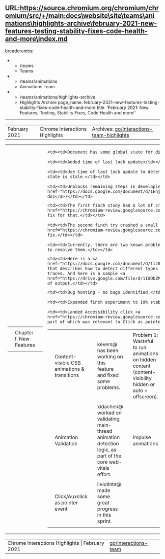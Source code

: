URL:https://source.chromium.org/chromium/chromium/src/+/main:docs\website\site\teams\animations\highlights-archive\february-2021-new-features-testing-stability-fixes-code-health-and-more\index.md
---
breadcrumbs:
- - /teams
  - Teams
- - /teams/animations
  - Animations Team
- - /teams/animations/highlights-archive
  - Highlights Archive
page_name: february-2021-new-features-testing-stability-fixes-code-health-and-more
title: 'February 2021: New Features, Testing, Stability Fixes, Code Health and more!'
---

<table>
<tr>

<td>February 2021</td>

<td>Chrome Interactions Highlights</td>

<td>Archives: <a href="http://go/animations-team-highlights">go/interactions-team-highlights</a></td>

</tr>
</table>

<table>
<tr>

<td><table></td>
<td><tr></td>

<td><td>Chapter I: New Features</td></td>

<td></tr></td>
<td></table></td>

<td><table></td>
<td><tr></td>

<td><td>Content-visible CSS animations & transitions</td></td>

<td><td>kevers@ has been working on this feature and fixed some problems.</td></td>

<td><td>Problem 1: Wasteful to run animations on hidden content (content-visibility hidden or auto + offscreen). </td></td>

<td><td>Problem 2: Wasteful to check each frame if the conditions apply.</td></td>

<td><td>Solution:</td></td>

    <td><td>Document has some global state for display locks.</td></td>

    <td><td>Added time of last lock update</td></td>

    <td><td>Use time of last lock update to determine if locally cached lock
    state is stale.</td></td>

    <td><td>Unblocks remaining steps in developing the feature. (<a
    href="https://docs.google.com/document/d/1Enj8nD-y2vgCp2A6-M2QFoUKf1-nxMX023ervOoXi50/edit?usp=sharing">Design
    doc</a>)</td></td>

<td><td>Composite background-color animation</td></td>

<td><td><img alt="image" src="https://lh4.googleusercontent.com/T329-TOc6C-VtU5u5Dry6zo-250r722wLDaPyE7QrioBJWEzmLezgu9OpHZP3X7Us9GSJc-0L2bcU2IABFNziUPI-wl19ECPiL0rcAHy1CSMFKq0vArDbw4qlOG8Q_amwpp9JFUXfN1CK0ibHfhXywQO6xl-YjWk7q99dff4MSE34Y9R" height=203.57052631578944 width=217.23208556149734></td></td>

<td><td>xidachen@ landed some CLs to complete the implementation for this feature, and then started a finch experiment.</td></td>

    <td><td>The first finch study had a lot of crashes, xidachen@ <a
    href="https://chromium-review.googlesource.com/c/chromium/src/+/2675160">landed</a>
    fix for that.</td></td>

    <td><td>The second finch try crashed a small number of users, xidachen@ <a
    href="https://chromium-review.googlesource.com/c/chromium/src/+/2692609">landed</a>
    fix.</td></td>

    <td><td>Currently, there are two known problems, and we are actively working
    to resolve them.</td></td>

<td></tr></td>
<td><tr></td>

<td><td>Animation Validation</td></td>

<td><td>xidachen@ worked on validating main-thread animation detection logic, as part of the core web-vitals effort.</td></td>

    <td><td>Here is a <a
    href="https://docs.google.com/document/d/1iz0YdNKHpcObTe3UrM7uY6fsGv8xOlwY35m5dZzIoR8/edit">doc</a>
    that describes how to detect different types of main-thread animations from
    traces. And here is a sample <a
    href="https://drive.google.com/file/d/1IdObZMCYRMraUIYcM5RSQo2L9u2Uhqw9/view?usp=sharing&resourcekey=0-rTeQ2zu0ajWxMtGGhFAKng">video</a>
    of output.</td></td>

<td><td>Impulse animations</td></td>

<td><td><img alt="image" src="https://lh3.googleusercontent.com/28lZWBVSb1BQHulAMjKveaDG9I3uaNXJzPzD5ZdwTS2KhNWn85CZdnDZL-e_f2P6BT1PLiIYvCw6nzpmFsCmiKtJsEwBWBJhxctZDOb4-U16TuvW6j5ursJPg7H0T5EEiGztd1LShDKjzfIs02ulLhPAVhJAV_Ydrsj1lSQzPV7KB5VO" height=92 width=134> <img alt="image" src="https://lh4.googleusercontent.com/3SRHx6N3NrBhVlYRrGv_d70qwqH_zQyQL_0PXr2D3HI4tTRXYr8RzirbqcOKtBj6Xg4TPfWZtwwUfSk8nNekZ8Yi5CSkiqDta1-I3bpSBpn0MRo8OYXnQPrWbXp8cCK6NSULireHlRgvC-7ji80BER6HBB12jqNgaVproz-4RXMykV7Z" height=90 width=133></td></td>

<td><td>flackr@ supported <a href="mailto:arakeri@microsoft.com">arakeri@microsoft.com</a> to implement this feature, which has a faster initial impulse when scrolling. This is shipped in M90.</td></td>

<td></tr></td>
<td><tr></td>

<td><td>Click/Auxclick as pointer event</td></td>

<td><td>liviutinta@ made some great progress in this sprint.</td></td>

    <td><td>Bug hunting - no bugs identified.</td></td>

    <td><td>Expanded finch experiment to 10% stable.</td></td>

    <td><td>Landed Accessibility click <a
    href="https://chromium-review.googlesource.com/c/chromium/src/+/2679278">CL</a>,
    part of which was relevant to Click as pointer event.</td></td>

<td></tr></td>
<td></table></td>

<td><table></td>
<td><tr></td>

<td><td>Chapter II: Testing</td></td>

<td></tr></td>
<td></table></td>

<td><table></td>
<td><tr></td>

<td><td>Deflaking tests</td></td>

<td><td>In order to fix some flaky tests, kevers@ made some changes to gesture_utils.js. Work was already underway to replace use of waitForAnimationEnd with waitForAnimationEndTimeBased. </td></td>

<td><td>The problem with the former method is that the timeout is expressed in animation frames and for our fast tests these trigger every 1ms instead of the usual 16ms. </td></td>

<td><td>The later method is a step in the right direction, but tends to flake when test machines are under load. The reason for this is that the timing starts when the gesture event is queued and not when scrolling begins. Also, since we snap after the initial scroll completes, we are queued up a second smooth scroll, which can timeout while queued. </td></td>

<td><td>A third approach, waitForScrollEnd, is being introduced to address these problems. This method can also deprecate the waitFor method (same timeout issue as waitForAnimationEnd). By using scroll events, we avoid flakes due to queuing delays and handle chaining of scroll events better, while at the same time tests complete faster by avoiding unnecessary waits once the target position has been reached. </td></td>

<td><td>TestDriver Action API</td></td>

<td><td>lanwei@ kept improving the TestDriver action API and made more WPT tests automatic.</td></td>

<td><td>The following two pictures show the wpt dashboard for the TestDriver action API.</td></td>

<td><td><img alt="image" src="https://lh6.googleusercontent.com/N4_vKH1JiDu3pf13Ng6QfmjemCO1fSzV_QyfO6vHmB_AnaWTK8SPDoiLYag3lmb5FfmQfbW_4rdzbZiccNbQlv1j-JKigVmajoNNXbNciRwh1isPOfOTDfanvP6vcaHCq9VBtFWGMe-1l7CsDqDQuk4jWp_ROYO2R5Ah1u3sxcpLJcVK" height=102 width=140> <img alt="image" src="https://lh6.googleusercontent.com/vH3v_xKD--xwrrRcy4UosP2hEkBrVoK9WXRRZ5rAqIhi8vzlhN9COtKbNXeOkcXk5BvTNELRXJQlxVmk0rOlcDlvOkO2y_zN7AJZ3hiJBimD7R--jjIx9x1D9B7YMrHp32x4VY966SH9cKbaFhZOgeRYn3gXMPlyQBc8d5Q85ie5FQm5" height=71 width=135></td></td>

<td></tr></td>
<td></table></td>

<td><table></td>
<td><tr></td>

<td><td>Chapter III: Stability Fixes</td></td>

<td></tr></td>
<td></table></td>

<td><table></td>
<td><tr></td>

<td><td>Fixed crash in set current time</td></td>

<td><td>xidachen@ fixed a crash when the timeline time is Infinity or -Infinity and that timeline is attached to an animation. The solution is to special case when the current time is Infinity or -Infinity.</td></td>

<td><td>Fixed crash in null animation timeline</td></td>

<td><td>The problem occurs when we set an animation timeline where its previous timeline is null. xidachen@ resolved this by loosing the condition of some DCHECKs to ensure that we can handle the case where the previous timeline is null.</td></td>

<td><td>Prevent user from exiting fullscreen</td></td>

<td><td>mustaq@ fixed this issue which has complicated initial repro and that misguided our initial investigation. mustaq@ spent hours to narrow down the root cause, and it is due to the print dialog on another tab halts the main thread. Moreover, now we have a minimal repro of 12 lines of HTML + JS.</td></td>

<td><td>Fixed crash length interpolation</td></td>

<td><td>The crash happens when the “from” and “to” value of the interpolation is interpreted as Infinity. xidachen@ fixed it by only DCHECKing when the interpreted value is finite.</td></td>

<td></tr></td>
<td></table></td>

<td><table></td>
<td><tr></td>

<td><td>Chapter IV: Code Health</td></td>

<td><td><img alt="image" src="https://lh4.googleusercontent.com/jyVUQx4WQb7YDctRAjafGXZE-w7qxcUmoGFWxzW_ujPxx7YlWgKFZiF_Y982jngBopZsRX-hW70W5fDTdXcAhFwTWa15TZ8Tq-29VLl2PmiCu1FQE1DnoXfcatmbzlq1c_YqpaKuOf2gV2UeZ2MkJ47vkjPsi3xKxRAMjC7YZPJkG869" height=152 width=282> <img alt="image" src="https://lh3.googleusercontent.com/wEPBpfUYaObQqvjrBwCsfE7sIQ0bSJTIUS0345K6O9QICMbn1PPbIQdu0d8ApDFGSqUWPgPt43sJ8EweAgRR2o1Wt9OZWSOK5bO5uWMkyfu8njZ5nFa_DK5VLudJBfcSffh8AW2oYLJ2_RExeqCndVT4yyhNfwWGnqRxKRqwXNrGEvK5" height=152 width=278></td></td>

<td><td>Our team holds ground on P1 bugs. In terms of bug tracking, we switched the y axis from “issues” to “bugs”, which more accurately reflects goals to improve product excellence.</td></td>

<td></tr></td>
<td></table></td>

<td><table></td>
<td><tr></td>

<td><td>Chapter V: Miscellaneous</td></td>

<td></tr></td>
<td></table></td>

<td><table></td>
<td><tr></td>

<td><td>Tabs</td></td>

<td><td>girard@ started this Tabs <a href="https://docs.google.com/document/u/0/d/18C_W5SRsuPfCyyXbEsCjiHOGc8OWJXRlKvKKN-rlYsQ/edit">One-Pager</a>, and a lot of people are contributing to it now.</td></td>

<td><td>flackr@ and nsull@ took a first pass at an <a href="https://docs.google.com/document/d/1HcQ75iRhO-dT7EHB6JrjmMATa9XlSCYZKWrXbzakexQ/edit?resourcekey=0-kYHpL3r3jY3Q8wtTaOa6aA">explainer</a>.</td></td>

<td><td>Disable double tap to zoom for mobile viewport</td></td>

<td><td>liuviutinta@ has a <a href="https://chromium-review.googlesource.com/c/chromium/src/+/2679278">CL</a> in review, and still working on writing tests for Andriod.</td></td>

<td></tr></td>
<td><tr></td>

<td><td>Accessibility click indistinguishable from real click</td></td>

<td><td>liviutinta@ landed a <a href="https://chromium-review.googlesource.com/c/chromium/src/+/2679278">CL</a> to fix this <a href="https://bugs.chromium.org/p/chromium/issues/detail?id=1150979">bug</a>. The fix included:</td></td>

    <td><td>Added pointer events up/down.</td></td>

    <td><td>Populated mouse events coordinates appropriately.</td></td>

    <td><td>Cleaned up the code by using SimulatedClickCreationScope as argument
    for <a
    href="https://source.chromium.org/chromium/chromium/src/+/HEAD:third_party/blink/renderer/core/dom/element.h;drc=763c071aa91f87c5e404edff98bc5bac8075d4a1;l=600">Element::AccessKeyAction</a>
    instead of bool send_mouse_events to clarify where the simulated click
    originates from</td></td>

    <td><td>Added wpt tests for clicks from accesskey and clicks from
    enter/space keys to ensure interop</td></td>

<td><td>Pointer lock: pointerrawupdate coordinate jumps </td></td>

<td><td><img alt="image" src="https://lh3.googleusercontent.com/5O-XkmmvjyGYYQDme-3cP1Jgn2AjV2DE7szj47ylMZKvthruyejkLyCsC5XlO_CafCOkJVrVrD1dkPGjXfrxgZ7JigZFxv4A_su8UR_EldHtTJQ5fdDWJv2t8bhe5WYWeBMIymwE7cmXdr23S_Xtvyl1xon4aJEVoPOV5xTvPXd1RrA6" height=224 width=247></td></td>

<td><td>musta@ discovered a regression due to a code “improvement”.</td></td>

    <td><td>In the code shown above, the Create() function does more than what
    the name applies!</td></td>

    <td><td>Regression has been fixed, a test has been added.</td></td>

<td></tr></td>
<td></table></td>

</tr>
</table>

<table>
<tr>

<td>Chrome Interactions Highlights | February 2021</td>

<td><a href="http://go/interactions-team">go/interactions-team</a></td>

</tr>
</table>
